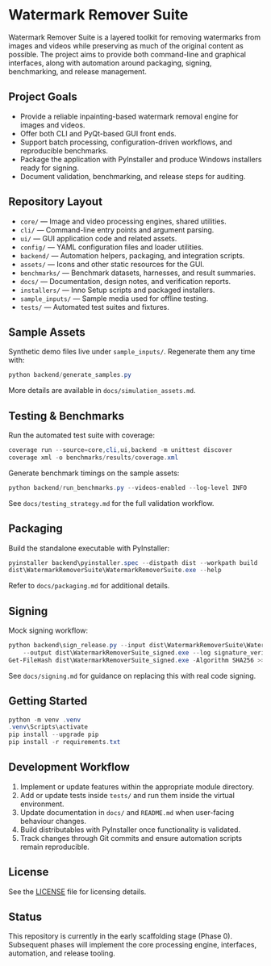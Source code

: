 # Watermark Remover Suite

Watermark Remover Suite is a layered toolkit for removing watermarks from images and videos while preserving as much of the original content as possible. The project aims to provide both command-line and graphical interfaces, along with automation around packaging, signing, benchmarking, and release management.

## Project Goals
- Provide a reliable inpainting-based watermark removal engine for images and videos.
- Offer both CLI and PyQt-based GUI front ends.
- Support batch processing, configuration-driven workflows, and reproducible benchmarks.
- Package the application with PyInstaller and produce Windows installers ready for signing.
- Document validation, benchmarking, and release steps for auditing.

## Repository Layout
- `core/` &mdash; Image and video processing engines, shared utilities.
- `cli/` &mdash; Command-line entry points and argument parsing.
- `ui/` &mdash; GUI application code and related assets.
- `config/` &mdash; YAML configuration files and loader utilities.
- `backend/` &mdash; Automation helpers, packaging, and integration scripts.
- `assets/` &mdash; Icons and other static resources for the GUI.
- `benchmarks/` &mdash; Benchmark datasets, harnesses, and result summaries.
- `docs/` &mdash; Documentation, design notes, and verification reports.
- `installers/` &mdash; Inno Setup scripts and packaged installers.
- `sample_inputs/` &mdash; Sample media used for offline testing.
- `tests/` &mdash; Automated test suites and fixtures.

## Sample Assets
Synthetic demo files live under `sample_inputs/`. Regenerate them any time with:

```powershell
python backend/generate_samples.py
```

More details are available in `docs/simulation_assets.md`.

## Testing & Benchmarks
Run the automated test suite with coverage:

```powershell
coverage run --source=core,cli,ui,backend -m unittest discover
coverage xml -o benchmarks/results/coverage.xml
```

Generate benchmark timings on the sample assets:

```powershell
python backend/run_benchmarks.py --videos-enabled --log-level INFO
```

See `docs/testing_strategy.md` for the full validation workflow.

## Packaging
Build the standalone executable with PyInstaller:

```powershell
pyinstaller backend\pyinstaller.spec --distpath dist --workpath build
dist\WatermarkRemoverSuite\WatermarkRemoverSuite.exe --help
```

Refer to `docs/packaging.md` for additional details.

## Signing
Mock signing workflow:

```powershell
python backend\sign_release.py --input dist\WatermarkRemoverSuite\WatermarkRemoverSuite.exe `
    --output dist\WatermarkRemoverSuite_signed.exe --log signature_verification.log
Get-FileHash dist\WatermarkRemoverSuite_signed.exe -Algorithm SHA256 >> signature_verification.log
```

See `docs/signing.md` for guidance on replacing this with real code signing.

## Getting Started
```powershell
python -m venv .venv
.venv\Scripts\activate
pip install --upgrade pip
pip install -r requirements.txt
```

## Development Workflow
1. Implement or update features within the appropriate module directory.
2. Add or update tests inside `tests/` and run them inside the virtual environment.
3. Update documentation in `docs/` and `README.md` when user-facing behaviour changes.
4. Build distributables with PyInstaller once functionality is validated.
5. Track changes through Git commits and ensure automation scripts remain reproducible.

## License
See the [LICENSE](LICENSE) file for licensing details.

## Status
This repository is currently in the early scaffolding stage (Phase 0). Subsequent phases will implement the core processing engine, interfaces, automation, and release tooling.
